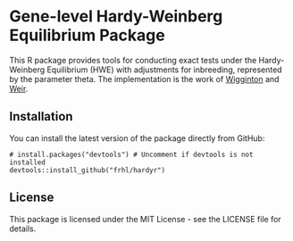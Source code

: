 # Gene-level Hardy-Weinberg Equilibrium Package

This R package provides tools for conducting exact tests under the Hardy-Weinberg Equilibrium (HWE) with adjustments for inbreeding, represented by the parameter theta. The implementation is the work of [Wigginton](https://www.ncbi.nlm.nih.gov/pmc/articles/PMC1199378/) and [Weir](https://academic.oup.com/genetics/article/180/3/1609/6063905). 

## Installation
You can install the latest version of the package directly from GitHub:
```
# install.packages("devtools") # Uncomment if devtools is not installed
devtools::install_github("frhl/hardyr")
```

## License
This package is licensed under the MIT License - see the LICENSE file for details.


